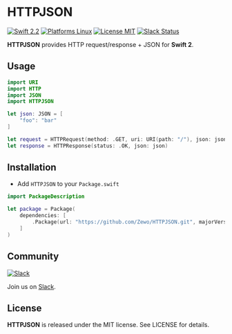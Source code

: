 HTTPJSON
========

[![Swift 2.2](https://img.shields.io/badge/Swift-2.2-orange.svg?style=flat)](https://developer.apple.com/swift/)
[![Platforms Linux](https://img.shields.io/badge/Platforms-Linux-lightgray.svg?style=flat)](https://developer.apple.com/swift/)
[![License MIT](https://img.shields.io/badge/License-MIT-blue.svg?style=flat)](https://tldrlegal.com/license/mit-license)
[![Slack Status](https://zewo-slackin.herokuapp.com/badge.svg)](https://zewo-slackin.herokuapp.com)

**HTTPJSON** provides HTTP request/response + JSON for **Swift 2**.

## Usage

```swift
import URI
import HTTP
import JSON
import HTTPJSON

let json: JSON = [
    "foo": "bar"
]

let request = HTTPRequest(method: .GET, uri: URI(path: "/"), json: json)
let response = HTTPResponse(status: .OK, json: json)
```

## Installation

- Add `HTTPJSON` to your `Package.swift`

```swift
import PackageDescription

let package = Package(
    dependencies: [
        .Package(url: "https://github.com/Zewo/HTTPJSON.git", majorVersion: 0, minor: 1)
    ]
)
```

## Community

[![Slack](http://s13.postimg.org/ybwy92ktf/Slack.png)](https://zewo-slackin.herokuapp.com)

Join us on [Slack](https://zewo-slackin.herokuapp.com).

License
-------

**HTTPJSON** is released under the MIT license. See LICENSE for details.
